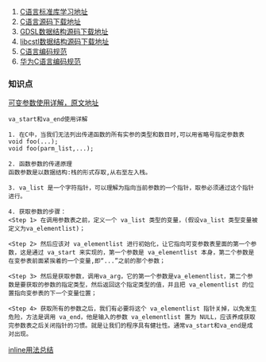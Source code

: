 1. <a href="http://www.runoob.com/cprogramming/c-standard-library-ctype-h.html">C语言标准库学习地址</a>
2. <a href="https://www.gnu.org/software/libc/libc.html">C语言源码下载地址</a>
3. <a href="http://home.gna.org/gdsl/">GDSL数据结构源码下载地址</a>
4. <a href="http://libcstl.org/download.html">libcstl数据结构源码下载地址</a>
5. <a href="http://www.qmailer.net/archives/171.html">C语言编码规范</a>
6. <a href="https://ilcc.gitbooks.io/wiki/content/StyleGuide/Huawei-C/index.html">华为C语言编码规范</a>

### 知识点
<a href="http://www.cnblogs.com/hanyonglu/archive/2011/05/07/2039916.html">可变参数使用详解，原文地址</a>

``` 
va_start和va_end使用详解

1. 在C中，当我们无法列出传递函数的所有实参的类型和数目时,可以用省略号指定参数表
void foo(...);
void foo(parm_list,...);

2. 函数参数的传递原理
函数参数是以数据结构:栈的形式存取,从右至左入栈。

3. va_list 是一个字符指针，可以理解为指向当前参数的一个指针，取参必须通过这个指针进行。

4. 获取参数的步骤：
<Step 1> 在调用参数表之前，定义一个 va_list 类型的变量，(假设va_list 类型变量被定义为va_elementlist)；

<Step 2> 然后应该对 va_elementlist 进行初始化，让它指向可变参数表里面的第一个参数，这是通过 va_start 来实现的，第一个参数是 va_elementlist 本身，第二个参数是在变参表前面紧挨着的一个变量,即“...”之前的那个参数；

<Step 3> 然后是获取参数，调用va_arg，它的第一个参数是va_elementlist，第二个参数是要获取的参数的指定类型，然后返回这个指定类型的值，并且把 va_elementlist 的位置指向变参表的下一个变量位置；

<Step 4> 获取所有的参数之后，我们有必要将这个 va_elementlist 指针关掉，以免发生危险，方法是调用 va_end，他是输入的参数 va_elementlist 置为 NULL，应该养成获取完参数表之后关闭指针的习惯。就是让我们的程序具有健壮性。通常va_start和va_end是成对出现。
```

<a href="http://xinklabi.iteye.com/blog/676313">inline用法总结</a>